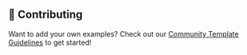 ## 🤝 Contributing

Want to add your own examples? Check out our [Community Template Guidelines](./COMMUNITY_TEMPLATES.md) to get started!